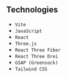 ## Technologies

-   `Vite`
-   `JavaScript`
-   `React`
-   `Three.js`
-   `React Three Fiber`
-   `React Three Drei`
-   `GSAP (Greensock)`
-   `Tailwind CSS`
